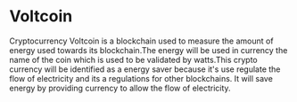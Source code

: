 # Voltcoin
Cryptocurrency
Voltcoin is a blockchain used to measure the amount of energy used towards its blockchain.The energy will be used in currency the name of the coin which is used to be validated by watts.This crypto currency will be identified as a energy saver because it's use regulate the flow of electricity and its a regulations for other blockchains. It will save energy by providing currency to allow the flow of electricity.
